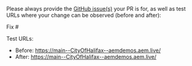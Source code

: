 Please always provide the [GitHub issue(s)](../issues) your PR is for, as well as test URLs where your change can be observed (before and after):

Fix #<gh-issue-id>

Test URLs:
- Before: https://main--CityOfHalifax--aemdemos.aem.live/
- After: https://main--CityOfHalifax--aemdemos.aem.live/
